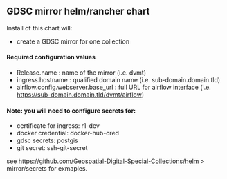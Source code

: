 ## GDSC mirror helm/rancher chart  

Install of this chart will:  
- create a GDSC mirror for one collection  

#### Required configuration values  
- Release.name : name of the mirror (i.e. dvmt)  
- ingress.hostname : qualified domain name (i.e. sub-domain.domain.tld)  
- airflow.config.webserver.base_url : full URL for airflow interface (i.e. https://sub-domain.domain.tld/dvmt/airflow)  

#### Note: you will need to configure secrets for:  
- certificate for ingress: r1-dev  
- docker credential: docker-hub-cred  
- gdsc secrets: postgis  
- git secret: ssh-git-secret  

see https://github.com/Geospatial-Digital-Special-Collections/helm > mirror/secrets for exmaples.  